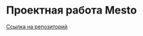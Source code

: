 # Проектная работа Mesto

[Ccылка на репозиторий](https://github.com/YusupovaVera/mesto-project-ff.git)
